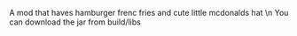 A mod that haves hamburger frenc fries and cute little mcdonalds hat \n
You can download the jar from build/libs
